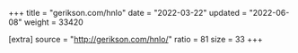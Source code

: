 +++
title = "gerikson.com/hnlo"
date = "2022-03-22"
updated = "2022-06-08"
weight = 33420

[extra]
source = "http://gerikson.com/hnlo/"
ratio = 81
size = 33
+++
